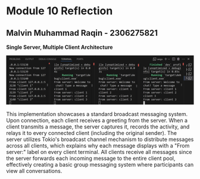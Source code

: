 # Module 10 Reflection
## Malvin Muhammad Raqin - 2306275821

**Single Server, Multiple Client Architecture**

![alt text](image.png)

This implementation showcases a standard broadcast messaging system. Upon connection, each client receives a greeting from the server. When a client transmits a message, the server captures it, records the activity, and relays it to every connected client (including the original sender). The server utilizes Tokio's broadcast channel mechanism to distribute messages across all clients, which explains why each message displays with a "From server:" label on every client terminal. All clients receive all messages since the server forwards each incoming message to the entire client pool, effectively creating a basic group messaging system where participants can view all conversations.
